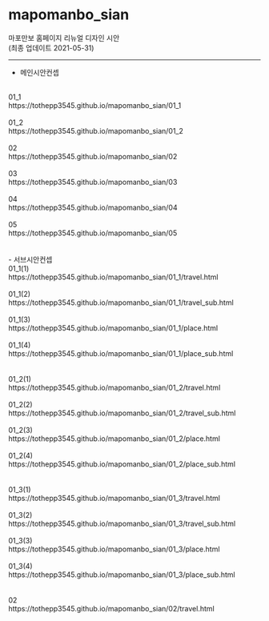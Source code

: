 # mapomanbo_sian
  
마포만보 홈페이지 리뉴얼 디자인 시안
<br>(최종 업데이트 2021-05-31)
  ***
* 메인시안컨셉
<br>
01_1
<br>
https://tothepp3545.github.io/mapomanbo_sian/01_1
<br><br>
01_2
<br>
https://tothepp3545.github.io/mapomanbo_sian/01_2
<br><br>
02
<br>
https://tothepp3545.github.io/mapomanbo_sian/02
<br><br>
03
<br>
https://tothepp3545.github.io/mapomanbo_sian/03
<br><br>
04
<br>
https://tothepp3545.github.io/mapomanbo_sian/04
<br><br>
05
<br>
https://tothepp3545.github.io/mapomanbo_sian/05
<br><br><br>
- 서브시안컨셉
<br>
01_1(1)
<br>
https://tothepp3545.github.io/mapomanbo_sian/01_1/travel.html
<br><br>
01_1(2)
<br>
https://tothepp3545.github.io/mapomanbo_sian/01_1/travel_sub.html
<br><br>
01_1(3)
<br>
https://tothepp3545.github.io/mapomanbo_sian/01_1/place.html
<br><br>
01_1(4)
<br>
https://tothepp3545.github.io/mapomanbo_sian/01_1/place_sub.html
<br><br>

<br>
01_2(1)
<br>
https://tothepp3545.github.io/mapomanbo_sian/01_2/travel.html
<br><br>
01_2(2)
<br>
https://tothepp3545.github.io/mapomanbo_sian/01_2/travel_sub.html
<br><br>
01_2(3)
<br>
https://tothepp3545.github.io/mapomanbo_sian/01_2/place.html
<br><br>
01_2(4)
<br>
https://tothepp3545.github.io/mapomanbo_sian/01_2/place_sub.html
<br><br>

<br>
01_3(1)
<br>
https://tothepp3545.github.io/mapomanbo_sian/01_3/travel.html
<br><br>
01_3(2)
<br>
https://tothepp3545.github.io/mapomanbo_sian/01_3/travel_sub.html
<br><br>
01_3(3)
<br>
https://tothepp3545.github.io/mapomanbo_sian/01_3/place.html
<br><br>
01_3(4)
<br>
https://tothepp3545.github.io/mapomanbo_sian/01_3/place_sub.html
<br><br>

<br>
02
<br>
https://tothepp3545.github.io/mapomanbo_sian/02/travel.html
<br><br>
